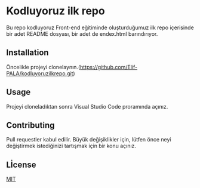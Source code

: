 # Kodluyoruz ilk repo
Bu repo kodluyoruz Front-end eğitiminde oluşturduğumuz ilk repo içerisinde bir adet README dosyası, bir adet de endex.html barındırıyor.

## Installation
Öncelikle projeyi clonelaynın.(https://github.com/Elif-PALA/kodluyoruzilkrepo.git)

## Usage
Projeyi cloneladıktan sonra Visual Studio Code proramında açınız.


## Contributing
Pull requestler kabul edilir. Büyük değişiklikler için, lütfen önce neyi değiştirmek istediğinizi tartışmak için bir konu açınız.

## Lİcense
[MIT](https://choosealicense.com/licenses/mit/)